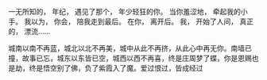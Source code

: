 一无所知的，
年纪，
遇见了那个，
年少轻狂的你。
当你羞涩地，
牵起我的小手。
我以为，
你会，
陪我走到最后。
在你，
离开后。
我，
开始了人间，
真正的，
漂流……

城南以南不再蓝，城北以北不再美，城中从此不再挤，从此心中再无你。南墙已撞，故事已忘，城东以东皆已空，城西以西不再喜，终是庄周梦了蝶，你是恩赐也是劫，终是悟空别了佛，负了紫霞入了魔。爱过恨过，皆成经过

